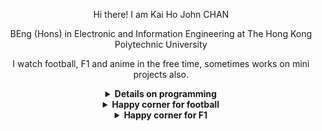 <div align="center">

Hi there! I am Kai Ho John CHAN  

BEng (Hons) in Electronic and Information Engineering at The Hong Kong Polytechnic University

I watch football, F1 and anime in the free time, sometimes works on mini projects also.  

<details>
    <summary><b>Details on programming</b></summary>
    <div align="left">
        I mainly use this<br>
        <img src="https://img.shields.io/badge/-Python-3776ab?style=flat-square&logo=python&logoColor=white"/>
    </div>
    <div align="left">
        School project uses these language/hardware<br>
        <img src="https://img.shields.io/badge/-C-a8b9cc?style=flat-square&logo=c&logoColor=black"/> 
        <img src="https://img.shields.io/badge/-C++-00599c?style=flat-square&logo=cplusplus&logoColor=white"/> 
        <img src="https://img.shields.io/badge/-Java-5f7d96?style=flat-square"/> 
        <img src="https://img.shields.io/badge/-Arduino Uno-00979d?style=flat-square&logo=arduino&logoColor=white"/> 
        <img src="https://img.shields.io/badge/-STM32F10x-03234b?style=flat-square&logo=stmicroelectronics&logoColor=white"/>
    </div>
    <div align="left">
        Previous job uses these framework for frontend and backend<br>
        <img src="https://img.shields.io/badge/-JavaScript-f7df1e?style=flat-square&logo=javascript&logoColor=black"/> 
        <img src="https://img.shields.io/badge/-Node.js-339933?style=flat-square&logo=nodedotjs&logoColor=white"/> 
        <img src="https://img.shields.io/badge/-Express.js-000000?style=flat-square&logo=express&logoColor=white"/> 
        <img src="https://img.shields.io/badge/-Vue.js 3-4fc08d?style=flat-square&logo=vuedotjs&logoColor=white"/> 
        <img src="https://img.shields.io/badge/-Vuetify 3 Beta-1867c0?style=flat-square&logo=vuedotjs&logoColor=white"/> 
        <img src="https://img.shields.io/badge/-Nuxt.js 3 RC-00dc82?style=flat-square&logo=nuxtdotjs&logoColor=white"/> 
    </div>
</details>

<details>
    <summary><b>Happy corner for football</b></summary>
    <div align="left">
        <h3>香港勁揪！We are Hong Kong!</h3><br>
        <img src="./src/nomore_hk.gif"/>
        <img src="./src/nomore_watch.gif" width="100"/><br>
        <img src="./src/HKG vs MYA 1st Half.jpeg" width="300"/><br>
        Hong Kong vs Myanmar, at Hong Kong Stadium, 24/9/2022 First Half<br>
        <img src="./src/HKG vs MYA 2nd Half.jpeg" width="300"/><br>
        Hong Kong vs Myanmar, at Hong Kong Stadium, 24/9/2022 Second Half
    </div>
</details>

<details>
    <summary><b>Happy corner for F1</b></summary>
    <div align="left">
        I am going to join the Ferrari Race Engineer™ if they still act like this season...<br>
        <img src="./src/ferrari.jpg" width="300"/>
    </div>
</details>

</div>

<!--
**kaihochan/kaihochan** is a ✨ _special_ ✨ repository because its `README.md` (this file) appears on your GitHub profile.

Here are some ideas to get you started:

- 🔭 I’m currently working on ...
- 🌱 I’m currently learning ...
- 👯 I’m looking to collaborate on ...
- 🤔 I’m looking for help with ...
- 💬 Ask me about ...
- 📫 How to reach me: ...
- 😄 Pronouns: ...
- ⚡ Fun fact: ...
-->
